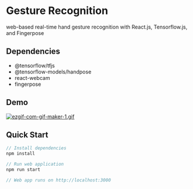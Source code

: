 # Gesture Recognition
web-based real-time hand gesture recognition with React.js, Tensorflow.js, and Fingerpose
## Dependencies
- @tensorflow/tfjs
- @tensorflow-models/handpose
- react-webcam
- fingerpose
## Demo
[![ezgif-com-gif-maker-1.gif](https://i.postimg.cc/zfV161NK/ezgif-com-gif-maker-1.gif)](https://postimg.cc/VSQT0pdk)
## Quick Start
```javascript
// Install dependencies
npm install

// Run web application
npm run start

// Web app runs on http://localhost:3000
```

